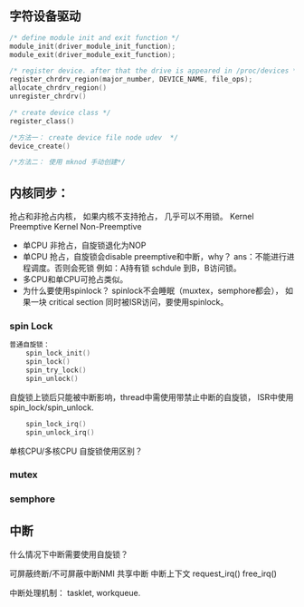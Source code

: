 
## 字符设备驱动
```cpp
/* define module init and exit function */
module_init(driver_module_init_function);
module_exit(driver_module_exit_function);

/* register device. after that the drive is appeared in /proc/devices */
register_chrdrv_region(major_number, DEVICE_NAME, file_ops);
allocate_chrdrv_region()
unregister_chrdrv()

/* create device class */
register_class()

/*方法一： create device file node udev  */
device_create()

/*方法二： 使用 mknod 手动创建*/
```

## 内核同步：
抢占和非抢占内核， 如果内核不支持抢占， 几乎可以不用锁。
Kernel Preemptive
Kernel Non-Preemptive

- 单CPU 非抢占，自旋锁退化为NOP
- 单CPU 抢占，自旋锁会disable preemptive和中断，why？ ans：不能进行进程调度。否则会死锁 例如：A持有锁 schdule 到B，B访问锁。
- 多CPU和单CPU可抢占类似。
- 为什么要使用spinlock？ 
  spinlock不会睡眠（muxtex，semphore都会）， 如果一块 critical section 同时被ISR访问，要使用spinlock。
  
### spin Lock
```cpp
普通自旋锁：
    spin_lock_init()
    spin_lock()
    spin_try_lock()
    spin_unlock()
```

自旋锁上锁后只能被中断影响，thread中需使用带禁止中断的自旋锁， ISR中使用spin_lock/spin_unlock.
```cpp
    spin_lock_irq()
    spin_unlock_irq()
```
单核CPU/多核CPU 自旋锁使用区别？

### mutex
### semphore
  

## 中断
什么情况下中断需要使用自旋锁？

可屏蔽终断/不可屏蔽中断NMI
共享中断
中断上下文
request_irq()
free_irq()

中断处理机制：
tasklet, workqueue.
